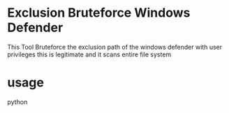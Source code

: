 # Exclusion Bruteforce Windows Defender
This Tool Bruteforce the exclusion path of the windows defender with user privileges
this is legitimate and it scans entire file system
# usage
python 
